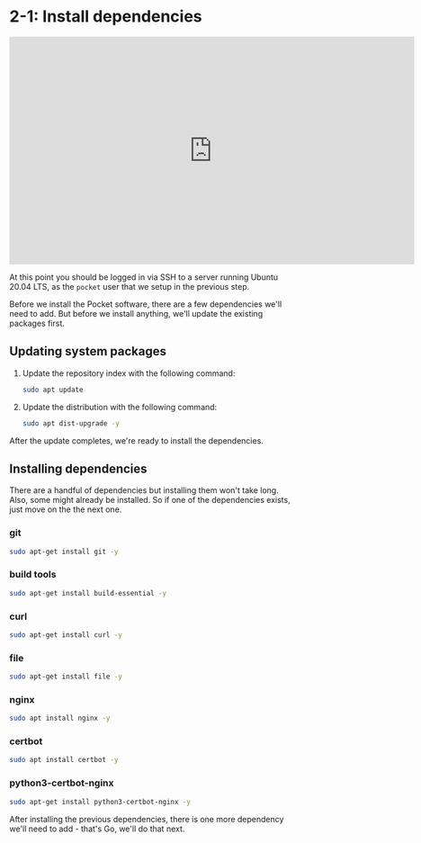 # 2-1: Install dependencies

<iframe id="ytplayer" type="text/html" width="720" height="405"
src="https://www.youtube.com/embed/Y7UTvIlHXRI?start=1483"
frameborder="0" allowfullscreen></iframe>

At this point you should be logged in via SSH to a server running Ubuntu 20.04 LTS, as the `pocket` user that we setup in the previous step. 

Before we install the Pocket software, there are a few dependencies we'll need to add. But before we install anything, we'll update the existing packages first.

## Updating system packages

1. Update the repository index with the following command:
    ```bash
    sudo apt update
    ```
2. Update the distribution with the following command:
    ```bash
    sudo apt dist-upgrade -y
    ```

After the update completes, we're ready to install the dependencies.

## Installing dependencies

There are a handful of dependencies but installing them won't take long. Also, some might already be installed. So if one of the dependencies exists, just move on the the next one.

### git

```bash
sudo apt-get install git -y
```
### build tools
```bash
sudo apt-get install build-essential -y
```
<!-- ### procps
```bash
apt-get install procps -y
``` -->

### curl
```bash
sudo apt-get install curl -y
```
### file
```bash
sudo apt-get install file -y
```
### nginx
```bash
sudo apt install nginx -y
```
### certbot
```bash
sudo apt install certbot -y
```
### python3-certbot-nginx
```bash
sudo apt-get install python3-certbot-nginx -y
```

After installing the previous dependencies, there is one more dependency we'll need to add - that's Go, we'll do that next.